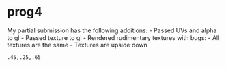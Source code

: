 # prog4 

My partial submission has the following additions:
    - Passed UVs and alpha to gl
    - Passed texture to gl
    - Rendered rudimentary textures with bugs:
        - All textures are the same
        - Textures are upside down

    .45,.25,.65

